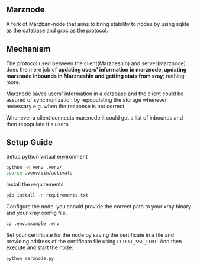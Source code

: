 Marznode
---------
A fork of Marzban-node that aims to bring stability to nodes by using sqlite as the database and grpc as the protocol.


Mechanism
---------
The protocol used between the client(Marzneshin) and server(Marznode) does the mere job of **updating users' information 
in marznode, updating marznode inbounds in Marzneshin and getting stats from xray**; nothing more.

Marznode saves users' information in a database and the client could be assured of synchronization by repopulating the 
storage whenever necessary e.g. when the response is not correct.

Whenever a client connects marznode it could get a list of inbounds and then repopulate it's users.

## Setup Guide

Setup python virtual environment
```sh
python -m venv .venv/
source .venv/bin/activate
```

Install the requirements

```sh
pip install -r requirements.txt
```

Configure the node. you should provide the correct path to your xray binary and your xray config file.

```sh
cp .env.example .env
```


Set your certificate for the node by saving the certificate in a file and providing address of the certificate
file using `CLIENT_SSL_CERT`. And then execute and start the node:

```sh
python marznode.py
```
